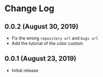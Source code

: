 # Change Log

## 0.0.2 (August 30, 2019)
+ Fix the wrong `repository url` and `bugs url`
+ Add the tutorial of the color custom

## 0.0.1 (August 23, 2019)
+ Initial release
